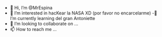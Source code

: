 - 👋 Hi, I’m @MrEspina
- 👀 I’m interested in hacKear la NASA XD (por favor  no encarcelarme)
-🌱 I’m currently learning del gran Antoniette
- 💞️ I’m looking to collaborate on ...
- 📫 How to reach me ...

<!---
MrEspina/MrEspina is a ✨ special ✨ repository because its `README.md` (this file) appears on your GitHub profile.
You can click the Preview link to take a look at your changes.
--->
